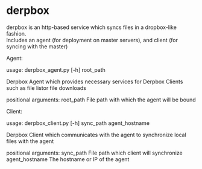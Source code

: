# derpbox
derpbox is an http-based service which syncs files in a dropbox-like fashion.  
Includes an agent (for deployment on master servers), and client (for syncing with the master)

Agent:

usage: derpbox_agent.py [-h] root_path

Derpbox Agent which provides necessary services for Derpbox Clients such as
file listor file downloads

positional arguments:
  root_path   File path with which the agent will be bound
  
Client:

usage: derpbox_client.py [-h] sync_path agent_hostname

Derpbox Client which communicates with the agent to synchronize local files
with the agent

positional arguments:
  sync_path       File path which client will synchronize
  agent_hostname  The hostname or IP of the agent
